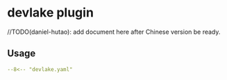 # devlake plugin

//TODO(daniel-hutao): add document here after Chinese version be ready.

## Usage

``` yaml
--8<-- "devlake.yaml"
```
